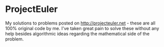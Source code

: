 ProjectEuler
============

My solutions to problems posted on http://projecteuler.net - these are all 100% original code by me. I've taken great pain to solve these without any help besides algorithmic ideas regarding the mathematical side of the problem.